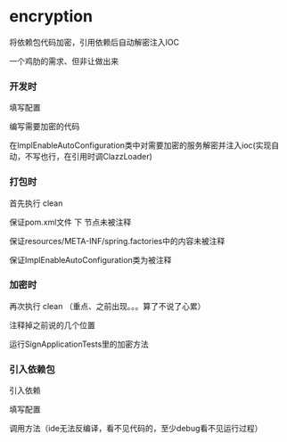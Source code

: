 # encryption
将依赖包代码加密，引用依赖后自动解密注入IOC

一个鸡肋的需求、但非让做出来

### 开发时
填写配置

编写需要加密的代码

在ImplEnableAutoConfiguration类中对需要加密的服务解密并注入ioc(实现自动，不写也行，在引用时调ClazzLoader)

### 打包时
首先执行 clean

保证pom.xml文件    <build> 下 <resources> 节点未被注释
  
保证resources/META-INF/spring.factories中的内容未被注释

保证ImplEnableAutoConfiguration类为被注释

### 加密时
再次执行 clean （重点、之前出现。。。算了不说了心累）

注释掉之前说的几个位置

运行SignApplicationTests里的加密方法

### 引入依赖包
引入依赖

填写配置

调用方法（ide无法反编译，看不见代码的，至少debug看不见运行过程）

